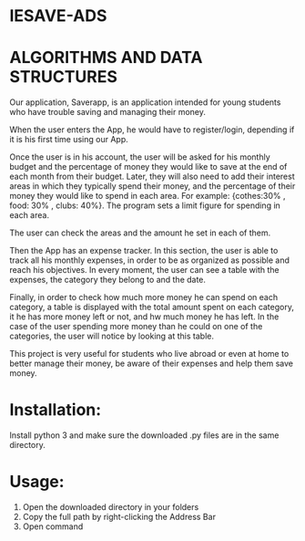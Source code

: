 # IESAVE-ADS

# ALGORITHMS AND DATA STRUCTURES

Our application, Saverapp, is an application intended for young students who have trouble saving and managing their money.

When the user enters the App, he would have to register/login, depending if it is his first time using our App.

Once the user is in his account, the user will be asked for his monthly budget and the percentage of money they would like to save at the end of each month from their budget. 
Later, they will also need to add their interest areas in which they typically spend their money, and the percentage of their money they would like to spend in each area. For example: {cothes:30% , food: 30% , clubs: 40%}. The program sets a limit figure for spending in each area. 

The user can check the areas and the amount he set in each of them.

Then the App has an expense tracker. In this section, the user is able to track all his monthly expenses, in order to be as organized as possible and reach his objectives. In every moment, the user can see a table with the expenses, the category they belong to and the date.

Finally, in order to check how much more money he can spend on each category, a table is displayed with the total amount spent on each category, it he has more money left or not, and hw much money he has left. In the case of the user spending more money than he could on one of the categories, the user will notice by looking at this table.

This project is very useful for students who live abroad or even at home to better manage their money, be aware of their expenses and help them save money.

# Installation:
Install python 3 and make sure the downloaded .py files are in the same directory.

# Usage:
1. Open the downloaded directory in your folders
2. Copy the full path by right-clicking the Address Bar
3. Open command 
